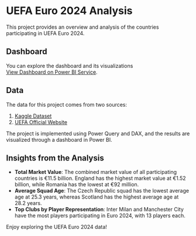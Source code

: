 # UEFA Euro 2024 Analysis

This project provides an overview and analysis of the countries participating in UEFA Euro 2024.

## Dashboard

You can explore the dashboard and its visualizations  
[View Dashboard on Power BI Service](https://app.powerbi.com/view?r=eyJrIjoiMzE1MTFhZDEtMjgxZC00YjAyLThhZDQtNmU5ZmI1ZDBlZmI2IiwidCI6IjI3M2MyNWYwLTRhOGMtNGUzMC1iOGUxLTFjY2Y1YmNlNzIxOCJ9).

## Data
The data for this project comes from two sources:

1. [Kaggle Dataset](https://www.kaggle.com/datasets/damirdizdarevic/uefa-euro-2024-players/data)
2. [UEFA Official Website](https://www.uefa.com/euro2024/)

The project is implemented using Power Query and DAX, and the results are visualized through a dashboard in Power BI.
## Insights from the Analysis

- **Total Market Value**: The combined market value of all participating countries is €11.5 billion. England has the highest market value at €1.52 billion, while Romania has the lowest at €92 million.
- **Average Squad Age**: The Czech Republic squad has the lowest average age at 25.3 years, whereas Scotland has the highest average age at 28.2 years.
- **Top Clubs by Player Representation**: Inter Milan and Manchester City have the most players participating in Euro 2024, with 13 players each.


Enjoy exploring the UEFA Euro 2024 data!